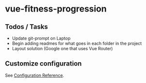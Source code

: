 # vue-fitness-progression

## Todos / Tasks

- Update git-prompt on Laptop
- Begin adding readmes for what goes in each folder in the project
- Layout solution (Google one that uses Vue Router)

## Customize configuration

See [Configuration Reference](https://cli.vuejs.org/config/).
